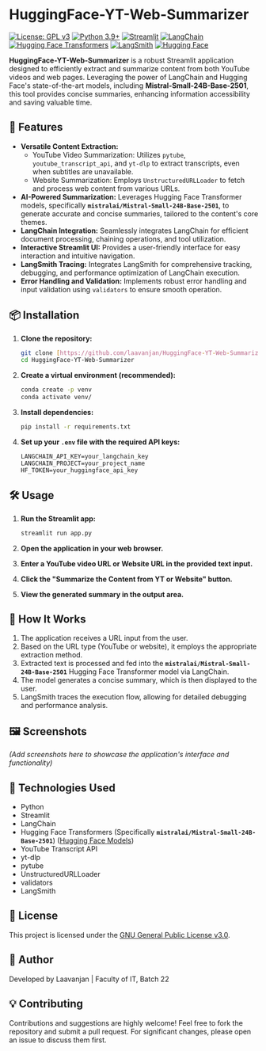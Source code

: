 # HuggingFace-YT-Web-Summarizer

[![License: GPL v3](https://img.shields.io/badge/License-GPLv3-blue.svg)](https://www.gnu.org/licenses/gpl-3.0)
[![Python 3.9+](https://img.shields.io/badge/python-3.9+-blue.svg)](https://www.python.org/downloads/release/python-390/)
[![Streamlit](https://img.shields.io/badge/Streamlit-%230078D7-blue?style=flat&logo=streamlit&logoColor=white)](https://streamlit.io/)
[![LangChain](https://img.shields.io/badge/LangChain-%232AA198-blue?style=flat&logo=langchain&logoColor=white)](https://langchain.readthedocs.io/en/latest/index.html)
[![Hugging Face Transformers](https://img.shields.io/badge/Transformers-%23FFD200-black?style=flat&logo=huggingface&logoColor=black)](https://huggingface.co/transformers/)
[![LangSmith](https://img.shields.io/badge/LangSmith-%23000000-blue?style=flat&logo=langsmith&logoColor=white)](https://smith.langchain.com/)
[![Hugging Face](https://img.shields.io/badge/%F0%9F%A4%97%20Hugging%20Face-Models-blue)](https://huggingface.co/models)

**HuggingFace-YT-Web-Summarizer** is a robust Streamlit application designed to efficiently extract and summarize content from both YouTube videos and web pages. Leveraging the power of LangChain and Hugging Face's state-of-the-art models, including **Mistral-Small-24B-Base-2501**, this tool provides concise summaries, enhancing information accessibility and saving valuable time.


## 🚀 Features

-   **Versatile Content Extraction:**
    -   YouTube Video Summarization: Utilizes `pytube`, `youtube_transcript_api`, and `yt-dlp` to extract transcripts, even when subtitles are unavailable.
    -   Website Summarization: Employs `UnstructuredURLLoader` to fetch and process web content from various URLs.
-   **AI-Powered Summarization:** Leverages Hugging Face Transformer models, specifically **`mistralai/Mistral-Small-24B-Base-2501`**, to generate accurate and concise summaries, tailored to the content's core themes.
-   **LangChain Integration:** Seamlessly integrates LangChain for efficient document processing, chaining operations, and tool utilization.
-   **Interactive Streamlit UI:** Provides a user-friendly interface for easy interaction and intuitive navigation.
-   **LangSmith Tracing:** Integrates LangSmith for comprehensive tracking, debugging, and performance optimization of LangChain execution.
-   **Error Handling and Validation:** Implements robust error handling and input validation using `validators` to ensure smooth operation.

## 📦 Installation

1.  **Clone the repository:**

    ```bash
    git clone [https://github.com/laavanjan/HuggingFace-YT-Web-Summarizer.git](https://github.com/laavanjan/HuggingFace-YT-Web-Summarizer.git)
    cd HuggingFace-YT-Web-Summarizer
    ```

2.  **Create a virtual environment (recommended):**

    ```bash
    conda create -p venv
    conda activate venv/
    ```

3.  **Install dependencies:**

    ```bash
    pip install -r requirements.txt
    ```

4.  **Set up your `.env` file with the required API keys:**

    ```
    LANGCHAIN_API_KEY=your_langchain_key
    LANGCHAIN_PROJECT=your_project_name
    HF_TOKEN=your_huggingface_api_key
    ```

## 🛠 Usage

1.  **Run the Streamlit app:**

    ```bash
    streamlit run app.py
    ```

2.  **Open the application in your web browser.**

3.  **Enter a YouTube video URL or Website URL in the provided text input.**

4.  **Click the "Summarize the Content from YT or Website" button.**

5.  **View the generated summary in the output area.**

## 🎯 How It Works

1.  The application receives a URL input from the user.
2.  Based on the URL type (YouTube or website), it employs the appropriate extraction method.
3.  Extracted text is processed and fed into the **`mistralai/Mistral-Small-24B-Base-2501`** Hugging Face Transformer model via LangChain.
4.  The model generates a concise summary, which is then displayed to the user.
5.  LangSmith traces the execution flow, allowing for detailed debugging and performance analysis.

## 🖼 Screenshots

*(Add screenshots here to showcase the application's interface and functionality)*

## 🔧 Technologies Used

-   Python
-   Streamlit
-   LangChain
-   Hugging Face Transformers (Specifically **`mistralai/Mistral-Small-24B-Base-2501`**) ([Hugging Face Models](https://huggingface.co/models))
-   YouTube Transcript API
-   yt-dlp
-   pytube
-   UnstructuredURLLoader
-   validators
-   LangSmith

## 📝 License

This project is licensed under the [GNU General Public License v3.0](https://www.gnu.org/licenses/gpl-3.0).

## 📌 Author

Developed by Laavanjan | Faculty of IT, Batch 22

## 💡 Contributing

Contributions and suggestions are highly welcome! Feel free to fork the repository and submit a pull request. For significant changes, please open an issue to discuss them first.
